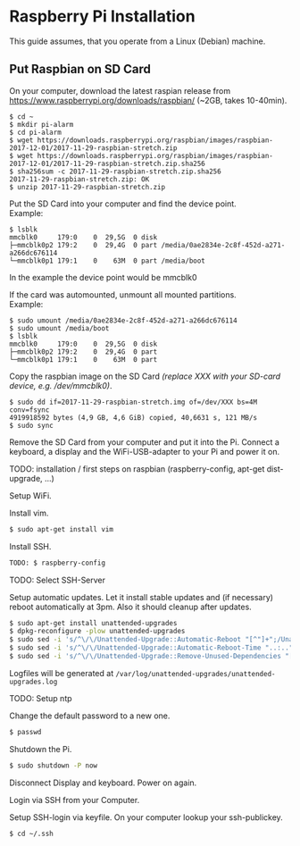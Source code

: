 # Raspberry Pi Installation

This guide assumes, that you operate from a Linux (Debian) machine.

## Put Raspbian on SD Card

On your computer, download the latest raspian release from https://www.raspberrypi.org/downloads/raspbian/ (~2GB, takes 10-40min).

```
$ cd ~
$ mkdir pi-alarm
$ cd pi-alarm
$ wget https://downloads.raspberrypi.org/raspbian/images/raspbian-2017-12-01/2017-11-29-raspbian-stretch.zip
$ wget https://downloads.raspberrypi.org/raspbian/images/raspbian-2017-12-01/2017-11-29-raspbian-stretch.zip.sha256
$ sha256sum -c 2017-11-29-raspbian-stretch.zip.sha256
2017-11-29-raspbian-stretch.zip: OK
$ unzip 2017-11-29-raspbian-stretch.zip
``` 

Put the SD Card into your computer and find the device point.  
Example:
```
$ lsblk
mmcblk0     179:0    0  29,5G  0 disk 
├─mmcblk0p2 179:2    0  29,4G  0 part /media/0ae2834e-2c8f-452d-a271-a266dc676114
└─mmcblk0p1 179:1    0    63M  0 part /media/boot
```
In the example the device point would be mmcblk0

If the card was automounted, unmount all mounted partitions.  
Example:
```
$ sudo umount /media/0ae2834e-2c8f-452d-a271-a266dc676114
$ sudo umount /media/boot
$ lsblk
mmcblk0     179:0    0  29,5G  0 disk 
├─mmcblk0p2 179:2    0  29,4G  0 part
└─mmcblk0p1 179:1    0    63M  0 part
```

Copy the raspbian image on the SD Card _(replace XXX with your SD-card device, e.g. /dev/mmcblk0)_.
```
$ sudo dd if=2017-11-29-raspbian-stretch.img of=/dev/XXX bs=4M conv=fsync
4919918592 bytes (4,9 GB, 4,6 GiB) copied, 40,6631 s, 121 MB/s
$ sudo sync
```

Remove the SD Card from your computer and put it into the Pi.
Connect a keyboard, a display and the WiFi-USB-adapter to your Pi and power it on.

TODO: installation / first steps on raspbian (raspberry-config, apt-get dist-upgrade, ...)

Setup WiFi.


Install vim.
```bash
$ sudo apt-get install vim
```

Install SSH.
```bash
TODO: $ raspberry-config
```

TODO: Select SSH-Server

Setup automatic updates.
Let it install stable updates and (if necessary) reboot automatically at 3pm. Also it should cleanup after updates.
```bash
$ sudo apt-get install unattended-upgrades
$ dpkg-reconfigure -plow unattended-upgrades
$ sudo sed -i 's/^\/\/Unattended-Upgrade::Automatic-Reboot "[^"]+";/Unattended-Upgrade::Automatic-Reboot "true";/g' /etc/apt/apt.conf.d/50unattended-upgrades
$ sudo sed -i 's/^\/\/Unattended-Upgrade::Automatic-Reboot-Time "..:..";/Unattended-Upgrade::Automatic-Reboot-Time "15:00";/g' /etc/apt/apt.conf.d/50unattended-upgrades
$ sudo sed -i 's/^\/\/Unattended-Upgrade::Remove-Unused-Dependencies "[^"]+";/Unattended-Upgrade::Remove-Unused-Dependencies "true";/g' /etc/apt/apt.conf.d/50unattended-upgrades
```
Logfiles will be generated at `/var/log/unattended-upgrades/unattended-upgrades.log`

TODO: Setup ntp

Change the default password to a new one.
```bash
$ passwd
```

Shutdown the Pi.
```bash
$ sudo shutdown -P now
```

Disconnect Display and keyboard. Power on again.

Login via SSH from your Computer.

Setup SSH-login via keyfile. On your computer lookup your ssh-publickey.
```bash
$ cd ~/.ssh
```